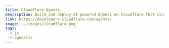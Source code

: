 ```yaml
---
title: Cloudflare Agents
description: Build and deploy AI-powered Agents on Cloudflare that can autonomously perform tasks, communicate with clients in real time, persist state, execute long-running and repeat tasks on a schedule, send emails,
link: https://developers.cloudflare.com/agents/
image: ../images/cloudflare.png
tags:
  - js
  - agnostic
---
```



